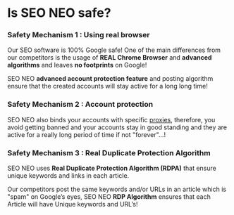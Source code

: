 # Is SEO NEO safe?

### Safety Mechanism 1 : Using real browser

Our SEO software is 100% Google safe! One of the main differences from our competitors is the usage of **REAL Chrome Browser** and **advanced algorithms** and leaves **no footprints** on Google!

SEO NEO **advanced account protection feature** and posting algorithm ensure that the created accounts will stay active for a long long time!

### Safety Mechanism 2 : Account protection

SEO NEO also binds your accounts with specific [proxies](../glossary/proxies.md), therefore, you avoid getting banned and your accounts stay in good standing and they are active for a really long period of time if not "forever"…!

### Safety Mechanism 3 : Real Duplicate Protection Algorithm

SEO NEO uses **Real Duplicate Protection Algorithm (RDPA)** that ensure unique keywords and links in each article.

Our competitors post the same keywords and/or URLs in an article which is "spam" on Google’s eyes, SEO NEO **RDP Algorithm** ensures that each Article will have Unique keywords and URL’s!
